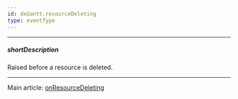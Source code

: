 ```yaml
---
id: dxGantt.resourceDeleting
type: eventType
---
```

---
##### shortDescription
Raised before a resource is deleted.

---
Main article: [onResourceDeleting](/api-reference/10%20UI%20Components/dxGantt/1%20Configuration/onResourceDeleting.md '/Documentation/ApiReference/UI_Components/dxGantt/Configuration/#onResourceDeleting')